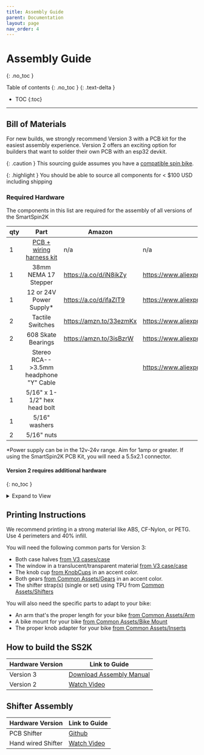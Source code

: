 ```yaml
---
title: Assembly Guide
parent: Documentation
layout: page
nav_order: 4
---
```

# Assembly Guide
{: .no_toc }

Table of contents
{: .no_toc }
{: .text-delta }
- TOC
{:toc}
---
## Bill of Materials
For new builds, we strongly recommend Version 3 with a PCB kit for the easiest assembly experience.  Version 2 offers an exciting option for builders that want to solder their own PCB with an esp32 devkit.   

{: .caution }
This sourcing guide assumes you have a [compatible spin bike](../compatibility).

{: .highlight }
You should be able to source all components for < $100 USD including shipping


### Required Hardware
The components in this list are required for the assembly of all versions of the SmartSpin2K

| qty |           Part          | Amazon                  | Aliexpress                                            
|-----|:-----------------------:|-------------------------|-------------------------------------------------------|
| 1   | [PCB + wiring harness kit](https://www.smartspin2k.com/purchase-kits) | n/a | n/a |
| 1   | 38mm NEMA 17 Stepper | https://a.co/d/iN8ikZy | https://www.aliexpress.com/item/4000474225551.html    |
| 1   | 12 or 24V Power Supply*        | https://a.co/d/ifaZIT9 | https://www.aliexpress.com/item/32975192317.html      |
| 2   | Tactile Switches        | https://amzn.to/33ezmKx | https://www.aliexpress.com/item/32958087576.html      |
| 2   | 608 Skate Bearings      | https://amzn.to/3isBzrW | https://www.aliexpress.com/item/32700232097.html      | 
| 1   | Stereo RCA-->3.5mm headphone "Y" Cable | |  https://www.aliexpress.com/item/4000204275028.html | 
| 1 | 5/16" x 1-1/2" hex head bolt | | | | |
| 1 | 5/16" washers | | | | |
| 2 | 5/16" nuts | | | | |

*Power supply can be in the 12v-24v range.  Aim for 1amp or greater.  If using the SmartSpin2K PCB Kit, you will need a 5.5x2.1 connector.

#### Version 2 requires additional hardware
{: no_toc }
<details markdown="block">
<summary>Expand to View</summary>
Inn addition to the common hardware listed above, you will need the following hardware to build SmartSpin2k Version 2

| qty |           Part          | Amazon                  | Aliexpress                                            
|-----|-----------------------|-------------------------|-------------------------------------------------------|
| 1   | ESP32 Dev Board         | https://amzn.to/2ZNyjQX | https://www.aliexpress.com/item/1005001267643044.html |
| 1   | TMC2225                 | https://amzn.to/3kctdEQ | https://www.aliexpress.com/item/4000296898203.html    |
| | JST-XH connectors kit | https://a.co/d/14NJyfu | | | |
| 1   |  3.5mm stereo headphone connector (shifter connector)  | | https://www.aliexpress.com/item/4000640677390.html | 
| 1 | 5.5X2.1mm Dc Power connector | | https://www.aliexpress.com/item/4000694128319.html |

Please check the readme.md for the Direct Mount mod for additional required components

|qty    |         Part             |              Link      |  Notes               |
|:-----:|--------------------------|---------------------------------------|--|
|1      |PCB| https://www.pcbway.com/project/shareproject/SmartSpin2k_PCB.html |                   
|1      |Recom R-78E5.0-0.5| https://octopart.com/r-78e5.0-0.5-recom+power-21698196 | | 
|1 | 10uF 50V capacitor | https://octopart.com/50ml10mefc5x7-rubycon-19941930 | Source 6mm diameter or smaller |
|1 | 100uF 25V capacitor | https://octopart.com/25yxj100m5x11-rubycon-24361474 | Source 6mm diameter or smaller | 
|1 | 0.1uF 50V capacitor | https://octopart.com/c315c104m5u5ta7301-kemet-20253274 | |
|1 | 1K Ohm resistor | https://octopart.com/rnf14ftd1k00-stackpole+electronics-19224710 | |
|4 | #8 x 1.75" countersunk wood screws | |Not used in direct mount mod |
</details>

## Printing Instructions
We recommend printing in a strong material like ABS, CF-Nylon, or PETG.  Use 4 perimeters and 40% infill. 

You will need the following common parts for Version 3:
* Both case halves [from V3 cases/case](https://github.com/doudar/SmartSpin2k/tree/develop/Hardware/V3%20-%20Integrated%20PCB/Case/Case)
* The window in a translucent/transparent material [from V3 case/case](https://github.com/doudar/SmartSpin2k/tree/develop/Hardware/V3%20-%20Integrated%20PCB/Case/Case)
* The knob cup [from KnobCups](https://github.com/doudar/SmartSpin2k/tree/develop/Hardware/Common%20Assets/KnobCups) in an accent color.
* Both gears [from Common Assets/Gears](https://github.com/doudar/SmartSpin2k/tree/develop/Hardware/Common%20Assets/Gears) in an accent color.
* The shifter strap(s) (single or set) using TPU from [Common Assets/Shifters](https://github.com/doudar/SmartSpin2k/tree/develop/Hardware/Common%20Assets/Shifters)

You will also need the specific parts to adapt to your bike:
* An arm that's the proper length for your bike [from Common Assets/Arm](https://github.com/doudar/SmartSpin2k/tree/develop/Hardware/Common%20Assets/Arm)
* A bike mount for your bike [from Common Assets/Bike Mount](https://github.com/doudar/SmartSpin2k/tree/develop/Hardware/Common%20Assets/Bike%20Mount)
* The proper knob adapter for your bike [from Common Assets/Inserts](https://github.com/doudar/SmartSpin2k/tree/develop/Hardware/Common%20Assets/Inserts)


## How to build the SS2K

| Hardware Version | Link to Guide |
| ------------------|---------------|
| Version 3 | [Download Assembly Manual](https://github.com/doudar/SmartSpin2k/blob/develop/SS2kR3BuildingInstructions.pdf) |
| Version 2| [Watch Video](https://www.youtube.com/watch?v=0vqzwOFnhxg) |

## Shifter Assembly 

| Hardware Version | Link to Guide |
| ------------------|---------------|
| PCB Shifter | [Github](https://github.com/eMadman/SmartSpin2K-Shifter) |
| Hand wired Shifter | [Watch Video](https://www.youtube.com/watch?v=jm69MVKjAxE) |


